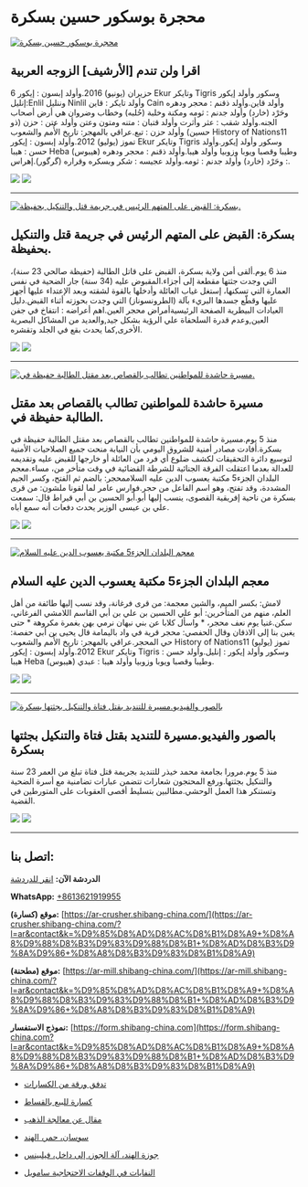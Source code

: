 # محجرة بوسكور حسين بسكرة

<a href="https://swt.shibang-china.com/?l=ar&img&k=%D9%85%D8%AD%D8%AC%D8%B1%D8%A9+%D8%A8%D9%88%D8%B3%D9%83%D9%88%D8%B1+%D8%AD%D8%B3%D9%8A%D9%86+%D8%A8%D8%B3%D9%83%D8%B1%D8%A9" target="_blank">![محجرة بوسكور حسين بسكرة](http://static.shibang-china.com/all-800x300/385.jpg)</a>

## اقرا ولن تندم [الأرشيف] الزوجه العربية
6 حزيران (يونيو) 2016.وأولد إبسون : إيكور Ekur وتايكر Tigris وسكور وأولد إيكور :إنليلEnlil وننليل Ninlil وأولد تايكر : قاين Cain وأولد قاين.وأولد ذقنم : محجر ودهره وحَرْد (خارد) وأولد جدنم : ثومه ومكنة وخلبة (حُلبه) وخطاب وضروان هي أرض أصحاب الجنه.وأولد شقب : عثر وأثرت وأولد قتبان : متنه ومتون وعتن وأولد عتن : حزن (ذو حسين) وأولد حزن : تبع.عراقي بالمهجر: تاريخ الأُمم والشعوب History of Nations11 تموز (يوليو) 2012.وأولد إبسون : إيكور Ekur وتايكر Tigris وسكور وأولد إيكور.وأولد حسن : هيبا Heba (هيبوس) وطيبا وقصبا ويوبا وزوبيا وأولد هيبا.وأولد ذقنم : محجر ودهره وحَرْد (خارد) وأولد جدنم : ثومه.وأولد عجيسه : شكر وبسكره وقراره (گرگور).إهراس :.


<a href="https://whatsapp.shibangsoft.com/WhatsApp.php" target="_blank" title="WhatsApp">![](http://static.shibang-china.com/icon/whatsapp.png)</a> <a href="https://swt.shibang-china.com/?l=ar&icon&k=%D9%85%D8%AD%D8%AC%D8%B1%D8%A9+%D8%A8%D9%88%D8%B3%D9%83%D9%88%D8%B1+%D8%AD%D8%B3%D9%8A%D9%86+%D8%A8%D8%B3%D9%83%D8%B1%D8%A9" target="_blank">![](http://static.shibang-china.com/icon/chat-ar.png)</a>

---

<a href="https://swt.shibang-china.com/?l=ar&img&k=%D9%85%D8%AD%D8%AC%D8%B1%D8%A9+%D8%A8%D9%88%D8%B3%D9%83%D9%88%D8%B1+%D8%AD%D8%B3%D9%8A%D9%86+%D8%A8%D8%B3%D9%83%D8%B1%D8%A9" target="_blank">![بسكرة: القبض على المتهم الرئيس في جريمة قتل والتنكيل بحفيظة.](http://static.shibang-china.com/all-800x300/1402.jpg)</a>

## بسكرة: القبض على المتهم الرئيس في جريمة قتل والتنكيل بحفيظة.
منذ 6 يوم.ألقى أمن ولاية بسكرة، القبض على قاتل الطالبة (حفيظة صالحي 23 سنة)، التي وجدت جثتها مقطعة إلى أجزاء.المقبوض عليه (34 سنة) جار الضحية في نفس العمارة التي تسكنها، إستغل غياب العائلة وأدخلها بالقوة لشقته وبعد الإعتداء عليها أجهز عليها وقطّع جسدها البريء بآلة (الطرونسوناز) التي وجدت بحوزته أثناء القبض.دليل العيادات البيطرية الصفحة الرئيسيةأمراض محجر العين.اهم أعراضه : انتفاخ في جفن العين,وعدم قدرة السلحفاة علي الرؤية بشكل جيد,والعديد من المشاكل البصرية الأخرى,كما يحدث بقع في الجلد وتقشره.


<a href="https://whatsapp.shibangsoft.com/WhatsApp.php" target="_blank" title="WhatsApp">![](http://static.shibang-china.com/icon/whatsapp.png)</a> <a href="https://swt.shibang-china.com/?l=ar&icon&k=%D9%85%D8%AD%D8%AC%D8%B1%D8%A9+%D8%A8%D9%88%D8%B3%D9%83%D9%88%D8%B1+%D8%AD%D8%B3%D9%8A%D9%86+%D8%A8%D8%B3%D9%83%D8%B1%D8%A9" target="_blank">![](http://static.shibang-china.com/icon/chat-ar.png)</a>

---

<a href="https://swt.shibang-china.com/?l=ar&img&k=%D9%85%D8%AD%D8%AC%D8%B1%D8%A9+%D8%A8%D9%88%D8%B3%D9%83%D9%88%D8%B1+%D8%AD%D8%B3%D9%8A%D9%86+%D8%A8%D8%B3%D9%83%D8%B1%D8%A9" target="_blank">![مسيرة حاشدة للمواطنين تطالب بالقصاص بعد مقتل الطالبة حفيظة في.](http://static.shibang-china.com/all-800x300/21.jpg)</a>

## مسيرة حاشدة للمواطنين تطالب بالقصاص بعد مقتل الطالبة حفيظة في.
منذ 5 يوم.مسيرة حاشدة للمواطنين تطالب بالقصاص بعد مقتل الطالبة حفيظة في بسكرة.أفادت مصادر أمنية للشروق اليومي بأن النيابة منحت جميع الصلاحيات الأمنية لتوسيع دائرة التحقيقات لكشف ضلوع أي فرد من العائلة أو خارجها للقبض عليه وتقديمه للعدالة بعدما اعتقلت الفرقة الجنائية للشرطة القضائية في وقت متأخر من، مساء.معجم البلدان الجزء5 مكتبة يعسوب الدين عليه السلاممحجر: بالضم ثم الفتح، وكسر الجيم المشددة، وقد تفتح، وهو اسم الفاعل من حجر.فوارس عامر لما لقونا ملشون: من قرى بسكرة من ناحية إفريقية القصوى، ينسب إليها أبو.أبو الحسين بن أبي قيراط قال: سمعت علي بن عيسى الوزير يحدث دفعات أنه سمع أباه.


<a href="https://whatsapp.shibangsoft.com/WhatsApp.php" target="_blank" title="WhatsApp">![](http://static.shibang-china.com/icon/whatsapp.png)</a> <a href="https://swt.shibang-china.com/?l=ar&icon&k=%D9%85%D8%AD%D8%AC%D8%B1%D8%A9+%D8%A8%D9%88%D8%B3%D9%83%D9%88%D8%B1+%D8%AD%D8%B3%D9%8A%D9%86+%D8%A8%D8%B3%D9%83%D8%B1%D8%A9" target="_blank">![](http://static.shibang-china.com/icon/chat-ar.png)</a>

---

<a href="https://swt.shibang-china.com/?l=ar&img&k=%D9%85%D8%AD%D8%AC%D8%B1%D8%A9+%D8%A8%D9%88%D8%B3%D9%83%D9%88%D8%B1+%D8%AD%D8%B3%D9%8A%D9%86+%D8%A8%D8%B3%D9%83%D8%B1%D8%A9" target="_blank">![معجم البلدان الجزء5 مكتبة يعسوب الدين عليه السلام](http://static.shibang-china.com/all-800x300/911.jpg)</a>

## معجم البلدان الجزء5 مكتبة يعسوب الدين عليه السلام
لامش: بكسر الميم، والشين معجمة: من قرى فرغانة، وقد نسب إليها طائفة من أهل العلم، منهم من المتأخرين: أبو علي الحسين بن علي بن أبي القاسم اللامشي الفرغاني، سكن.غنيا يوم نعف محجر، * واسأل كلابا عن بني نبهان نرمي بهن بغمرة مكروهة * حتى يغبن بنا إلى الاذقان وقال الحفصي: محجر قرية في واد باليمامة قال يحيى بن أبي حفصة: حي المحجر.عراقي بالمهجر: تاريخ الأُمم والشعوب History of Nations11 تموز (يوليو) 2012.وأولد إبسون : إيكور Ekur وتايكر Tigris وسكور وأولد إيكور : إنليل.وأولد حسن : هيبا Heba (هيبوس) وطيبا وقصبا ويوبا وزوبيا وأولد هيبا : عبدي.


<a href="https://whatsapp.shibangsoft.com/WhatsApp.php" target="_blank" title="WhatsApp">![](http://static.shibang-china.com/icon/whatsapp.png)</a> <a href="https://swt.shibang-china.com/?l=ar&icon&k=%D9%85%D8%AD%D8%AC%D8%B1%D8%A9+%D8%A8%D9%88%D8%B3%D9%83%D9%88%D8%B1+%D8%AD%D8%B3%D9%8A%D9%86+%D8%A8%D8%B3%D9%83%D8%B1%D8%A9" target="_blank">![](http://static.shibang-china.com/icon/chat-ar.png)</a>

---

<a href="https://swt.shibang-china.com/?l=ar&img&k=%D9%85%D8%AD%D8%AC%D8%B1%D8%A9+%D8%A8%D9%88%D8%B3%D9%83%D9%88%D8%B1+%D8%AD%D8%B3%D9%8A%D9%86+%D8%A8%D8%B3%D9%83%D8%B1%D8%A9" target="_blank">![بالصور والفيديو.مسيرة للتنديد بقتل فتاة والتنكيل بجثتها بسكرة](http://static.shibang-china.com/all-800x300/620.jpg)</a>

## بالصور والفيديو.مسيرة للتنديد بقتل فتاة والتنكيل بجثتها بسكرة
منذ 5 يوم.مرورا بجامعة محمد خيذر للتنديد بجريمة قتل فتاة تبلغ من العمر 23 سنة والتنكيل بجثتها.ورفع المحتجون شعارات تتضمن عبارات تضامنية مع أسرة الضحية وتستنكر هذا العمل الوحشي.مطالبين بتسليط أقصى العقوبات على المتورطين في القضية.

<a href="https://whatsapp.shibangsoft.com/WhatsApp.php" target="_blank" title="WhatsApp">![](http://static.shibang-china.com/icon/whatsapp.png)</a> <a href="https://swt.shibang-china.com/?l=ar&icon&k=%D9%85%D8%AD%D8%AC%D8%B1%D8%A9+%D8%A8%D9%88%D8%B3%D9%83%D9%88%D8%B1+%D8%AD%D8%B3%D9%8A%D9%86+%D8%A8%D8%B3%D9%83%D8%B1%D8%A9" target="_blank">![](http://static.shibang-china.com/icon/chat-ar.png)</a>

---
## اتصل بنا:

**الدردشة الآن:** [انقر للدردشة](https://swt.shibang-china.com?l=ar&contact&k=%D9%85%D8%AD%D8%AC%D8%B1%D8%A9+%D8%A8%D9%88%D8%B3%D9%83%D9%88%D8%B1+%D8%AD%D8%B3%D9%8A%D9%86+%D8%A8%D8%B3%D9%83%D8%B1%D8%A9)

**WhatsApp:**  [+8613621919955](https://whatsapp.shibangsoft.com/WhatsApp.php)

**موقع (كسارة):** [https://ar-crusher.shibang-china.com/](https://ar-crusher.shibang-china.com/?l=ar&contact&k=%D9%85%D8%AD%D8%AC%D8%B1%D8%A9+%D8%A8%D9%88%D8%B3%D9%83%D9%88%D8%B1+%D8%AD%D8%B3%D9%8A%D9%86+%D8%A8%D8%B3%D9%83%D8%B1%D8%A9)

**موقع (مطحنة):** [https://ar-mill.shibang-china.com/](https://ar-mill.shibang-china.com/?l=ar&contact&k=%D9%85%D8%AD%D8%AC%D8%B1%D8%A9+%D8%A8%D9%88%D8%B3%D9%83%D9%88%D8%B1+%D8%AD%D8%B3%D9%8A%D9%86+%D8%A8%D8%B3%D9%83%D8%B1%D8%A9)

**نموذج الاستفسار:** [https://form.shibang-china.com](https://form.shibang-china.com?l=ar&contact&k=%D9%85%D8%AD%D8%AC%D8%B1%D8%A9+%D8%A8%D9%88%D8%B3%D9%83%D9%88%D8%B1+%D8%AD%D8%B3%D9%8A%D9%86+%D8%A8%D8%B3%D9%83%D8%B1%D8%A9)

* [تدفق ورقة من الكسارات](../31/%D8%AA%D8%AF%D9%81%D9%82%20%D9%88%D8%B1%D9%82%D8%A9%20%D9%85%D9%86%20%D8%A7%D9%84%D9%83%D8%B3%D8%A7%D8%B1%D8%A7%D8%AA.md)

* [كسارة للبيع بالقساط](../31/%D9%83%D8%B3%D8%A7%D8%B1%D8%A9%20%D9%84%D9%84%D8%A8%D9%8A%D8%B9%20%D8%A8%D8%A7%D9%84%D9%82%D8%B3%D8%A7%D8%B7.md)

* [مقال عن معالجة الذهب](../34/%D9%85%D9%82%D8%A7%D9%84%20%D8%B9%D9%86%20%D9%85%D8%B9%D8%A7%D9%84%D8%AC%D8%A9%20%D8%A7%D9%84%D8%B0%D9%87%D8%A8.md)

* [سوسان، حمر، الهند](../33/%D8%B3%D9%88%D8%B3%D8%A7%D9%86%D8%8C%20%D8%AD%D9%85%D8%B1%D8%8C%20%D8%A7%D9%84%D9%87%D9%86%D8%AF.md)

* [جوزة الهند، آلة الجوز، إلى داخل، فيلبينس](../34/%D8%AC%D9%88%D8%B2%D8%A9%20%D8%A7%D9%84%D9%87%D9%86%D8%AF%D8%8C%20%D8%A2%D9%84%D8%A9%20%D8%A7%D9%84%D8%AC%D9%88%D8%B2%D8%8C%20%D8%A5%D9%84%D9%89%20%D8%AF%D8%A7%D8%AE%D9%84%D8%8C%20%D9%81%D9%8A%D9%84%D8%A8%D9%8A%D9%86%D8%B3.md)

* [النفايات في الوقفات الاحتجاجية سامويل](../34/%D8%A7%D9%84%D9%86%D9%81%D8%A7%D9%8A%D8%A7%D8%AA%20%D9%81%D9%8A%20%D8%A7%D9%84%D9%88%D9%82%D9%81%D8%A7%D8%AA%20%D8%A7%D9%84%D8%A7%D8%AD%D8%AA%D8%AC%D8%A7%D8%AC%D9%8A%D8%A9%20%D8%B3%D8%A7%D9%85%D9%88%D9%8A%D9%84.md)